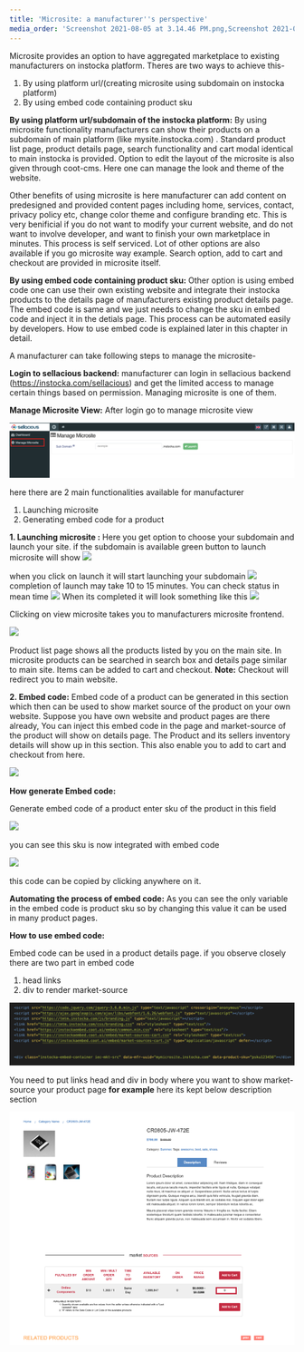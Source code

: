 ```yaml
---
title: 'Microsite: a manufacturer''s perspective'
media_order: 'Screenshot 2021-08-05 at 3.14.46 PM.png,Screenshot 2021-08-05 at 5.49.46 PM.png,Screenshot 2021-08-05 at 7.10.17 PM.png'
---
```


Microsite provides an option to have aggregated marketplace to existing manufacturers on instocka platform. 
Theres are two ways to achieve this-

1. By using platform url/(creating microsite using subdomain on instocka platform)
2. By using embed code containing  product sku


**By using platform url/subdomain of the instocka platform:** By using microsite functionality manufacturers can show their products on a subdomain of main platform (like mysite.instocka.com) . Standard  product list page, product details page, search functionality  and cart modal identical to main instocka is provided. Option to edit the layout of the microsite is also given through coot-cms. Here one can manage the look and theme of the website. 

Other benefits of using microsite is here manufacturer can add content on predesigned and provided content pages including home, services, contact, privacy policy etc, change color theme and configure branding etc. This is very benificial if you do not want to modify your current website, and do not want to involve developer, and want to finish your own marketplace in minutes. This process is self serviced. Lot of other options are also available if you go microsite way example. Search option, add to cart and checkout are provided in microsite itself.

**By using embed code containing  product sku:** Other option is using embed code one can use their own existing website and integrate their instocka products to the details page of manufacturers existing product details page. The embed code is same and we just needs to change the sku in embed code and inject it in the detials page. This process can be automated easily by developers. How to use embed code is explained later in this chapter in detail.

A manufacturer can take following steps to manage the microsite-

**Login to sellacious backend:** manufacturer can login in sellacious backend (https://instocka.com/sellacious) and get the limited access to manage certain things based on permission. Managing microsite is one of them.

**Manage Microsite View:** After login go to manage microsite view

![Screenshot%202021-08-05%20at%203.14.46%20PM](Screenshot%202021-08-05%20at%203.14.46%20PM.png "Screenshot%202021-08-05%20at%203.14.46%20PM")

here there are 2 main functionalities available for manufacturer

1. Launching microsite
2. Generating embed code for a product

**1. Launching microsite :** Here you get option to choose your subdomain and launch your site. if the subdomain is available green button to launch microsite will show
![](https://www.sellacious.com/learn/user/pages/48.distiman/09.microsite/Screenshot%202021-08-05%20at%2011.25.18%20AM.png)

when you click on launch it will start launching your subdomain
![](https://www.sellacious.com/learn/user/pages/48.distiman/09.microsite/Screenshot%202021-08-05%20at%2011.27.49%20AM.png)
completion of launch may take 10 to 15 minutes. You can check status in mean time
![](https://www.sellacious.com/learn/user/pages/48.distiman/09.microsite/Screenshot%202021-08-05%20at%2011.28.45%20AM.png)
When its completed it will look something like this
![](https://www.sellacious.com/learn/user/pages/48.distiman/09.microsite/Screenshot%202021-08-05%20at%2011.36.29%20AM.png)

Clicking on view microsite takes you to manufacturers microsite frontend.

![](https://www.sellacious.com/learn/user/pages/48.distiman/09.microsite/Screenshot%202021-08-05%20at%2012.16.26%20PM.png)

Product list page shows all the products listed by you on the main site. In microsite products can be searched in search box and  details page similar to main site. Items can be added to cart and checkout.
**Note:** Checkout will redirect you to main website.

**2. Embed code:** Embed code of a product can be generated in this section which then can be used to show market source of the product on your own website. Suppose you have own website and product pages are there already, You can inject this embed code in the page and market-source of the product will show on details page. The Product and its sellers inventory details will show up in this section. This also enable you to add to cart and checkout from here.

![](https://www.sellacious.com/learn/user/pages/48.distiman/09.microsite/Screenshot%202021-08-05%20at%2012.53.37%20PM.png)


**How generate Embed code:**

Generate embed code of a product enter sku of the product in this field

![](https://www.sellacious.com/learn/user/pages/48.distiman/09.microsite/Screenshot%202021-08-05%20at%2012.44.31%20PM.png)

you can see this sku is now integrated with embed code

![](https://www.sellacious.com/learn/user/pages/48.distiman/09.microsite/Screenshot%202021-08-05%20at%2012.45.53%20PM.png)

this code can be copied by clicking anywhere on it.

**Automating the process of embed code:** As you can see the only variable in the embed code is product sku so by changing this value it can be used in many product pages.


**How to use embed code:**

Embed code can be used in a product details page. if you observe closely there are two part in embed code
1. head links 
2. div to render market-source

![Screenshot%202021-08-05%20at%205.49.46%20PM](Screenshot%202021-08-05%20at%205.49.46%20PM.png "Screenshot%202021-08-05%20at%205.49.46%20PM")

You need to put links head and div in body where you want to show market-source your product page
**for example** here its kept below description section

![Screenshot%202021-08-05%20at%207.10.17%20PM](Screenshot%202021-08-05%20at%207.10.17%20PM.png "Screenshot%202021-08-05%20at%207.10.17%20PM")